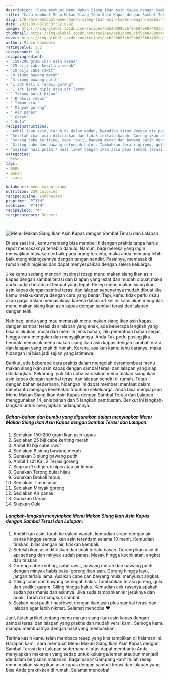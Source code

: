 ```yaml
---
description: "Cara membuat Menu Makan Siang Ikan Asin Kapas dengan Sambal Terasi dan Lalapan yang lezat Untuk Jualan"
title: "Cara membuat Menu Makan Siang Ikan Asin Kapas dengan Sambal Terasi dan Lalapan yang lezat Untuk Jualan"
slug: 170-cara-membuat-menu-makan-siang-ikan-asin-kapas-dengan-sambal-terasi-dan-lalapan-yang-lezat-untuk-jualan
date: 2021-03-08T16:37:52.070Z
image: https://img-global.cpcdn.com/recipes/deb2d0095cbf9bb8/680x482cq70/menu-makan-siang-ikan-asin-kapas-dengan-sambal-terasi-dan-lalapan-foto-resep-utama.jpg
thumbnail: https://img-global.cpcdn.com/recipes/deb2d0095cbf9bb8/680x482cq70/menu-makan-siang-ikan-asin-kapas-dengan-sambal-terasi-dan-lalapan-foto-resep-utama.jpg
cover: https://img-global.cpcdn.com/recipes/deb2d0095cbf9bb8/680x482cq70/menu-makan-siang-ikan-asin-kapas-dengan-sambal-terasi-dan-lalapan-foto-resep-utama.jpg
author: Marie Chambers
ratingvalue: 3.2
reviewcount: 14
recipeingredient:
- "150-200 gram Ikan asin kapas"
- "25 biji cabe keriting merah"
- "10 biji cabe rawit"
- "8 siung bawang merah"
- "3 siung bawang putih"
- "1 sdt Kali 2 Terasi goreng"
- "1 sdt jeruk nipis atau air lemon"
- " Terong bulat hijau"
- " Brokoli rebus"
- " Timun acar"
- " Minyak goreng"
- " Air panas"
- " Garam"
- " Gula"
recipeinstructions:
- "Ambil ikan asin, taruh ke dalam wadah, kemudian siram dengan air panas hingga semua ikan asin terendam selama 10 menit. Kemudian tiriskan, bilas dengan air, tiriskan kembali."
- "Setelah ikan asin ditiriskan dan tidak terlalu basah. Goreng ikan asin di api sedang dan minyak sudah panas. Masak hingga kecoklatan, angkat dan tiriskan."
- "Goreng cabe keriting, cabe rawit, bawang merah dan bawang putih dengan minyak habis pakai goreng ikan asin. Goreng hingga layu, jangan terlalu lama. Asalkan cabe dan bawang mulai menyusut angkat."
- "Giling cabe dan bawang setengah halus. Tambahkan terasi goreng, gula dan sedikit garam. Giling hingga halus. Kemudian cek rasanya apakah sudah pas manis dan asinnya. Jika suda tambahkan air jeruknya dan aduk. Taruh di mangkuk sambal."
- "Sajikan nasi putih / nasi liwet dengan ikan asin plus sambal terasi dan lalapan agar lebih nikmat. Selamat mencoba ❤️"
categories:
- Resep
tags:
- menu
- makan
- siang

katakunci: menu makan siang 
nutrition: 259 calories
recipecuisine: Indonesian
preptime: "PT31M"
cooktime: "PT44M"
recipeyield: "4"
recipecategory: Dessert

---
```



![Menu Makan Siang Ikan Asin Kapas dengan Sambal Terasi dan Lalapan](https://img-global.cpcdn.com/recipes/deb2d0095cbf9bb8/680x482cq70/menu-makan-siang-ikan-asin-kapas-dengan-sambal-terasi-dan-lalapan-foto-resep-utama.jpg)

Di era  saat ini , kamu memang bisa membeli hidangan praktis tanpa harus repot memasaknya terlebih dahulu. Namun, bagi mereka yang ingin menyajikan masakan terbaik pada orang tercinta, maka anda memang lebih baik menghidangkannya dengan tangan sendiri. Pasalnya, memasak di rumah lebih higienis dan dapat menyesuaikan dengan selera keluarga.

Jika kamu sedang mencari inspirasi resep menu makan siang ikan asin kapas dengan sambal terasi dan lalapan yang lezat dan mudah dibuat,maka anda sudah berada di tempat yang tepat. Resep menu makan siang ikan asin kapas dengan sambal terasi dan lalapan  sebenarnya mudah dibuat jika kamu melakukannya dengan cara yang benar. Tapi, kamu tidak perlu risau akan gagal dalam memasaknya 
karena dalam artikel ini kami akan mengulas menu makan siang ikan asin kapas dengan sambal terasi dan lalapan dengan teliti.  



Nah bagi anda yang mau memasak menu makan siang ikan asin kapas dengan sambal terasi dan lalapan yang enak, ada beberapa langkah yang bisa dilakukan, mulai dari memilih jenis bahan, lalu penentuan bahan segar, hingga cara mengolah dan menyajikannya. Anda Tak perlu pusing jika hendak memasak menu makan siang ikan asin kapas dengan sambal terasi dan lalapan yang enak di rumah. Karena, asalkan kamu  tahu caranya, maka hidangan ini bisa jadi sajian yang istimewa.

Berikut, ada beberapa cara praktis  dalam mengolah caramembuat menu makan siang ikan asin kapas dengan sambal terasi dan lalapan yang siap dihidangkan. Sekarang, yuk kita coba variasikan menu makan siang ikan asin kapas dengan sambal terasi dan lalapan sendiri di rumah. Tetap dengan bahan sederhana, hidangan ini dapat memberi manfaat dalam membantu menjaga kesehatan tubuhmu sekeluarga. Anda bisa menyiapkan Menu Makan Siang Ikan Asin Kapas dengan Sambal Terasi dan Lalapan menggunakan 14 jenis bahan dan 5 langkah pembuatan. Berikut ini langkah-langkah untuk menyiapkan hidangannya.

<!--inarticleads1-->

##### Bahan-bahan dan bumbu yang digunakan dalam menyiapkan Menu Makan Siang Ikan Asin Kapas dengan Sambal Terasi dan Lalapan:

1. Sediakan 150-200 gram Ikan asin kapas
1. Sediakan 25 biji cabe keriting merah
1. Ambil 10 biji cabe rawit
1. Sediakan 8 siung bawang merah
1. Gunakan 3 siung bawang putih
1. Ambil 1 sdt Kali 2 Terasi goreng
1. Siapkan 1 sdt jeruk nipis atau air lemon
1. Gunakan  Terong bulat hijau
1. Gunakan  Brokoli rebus
1. Sediakan  Timun acar
1. Sediakan  Minyak goreng
1. Sediakan  Air panas
1. Gunakan  Garam
1. Siapkan  Gula




<!--inarticleads2-->

##### Langkah-langkah menyiapkan Menu Makan Siang Ikan Asin Kapas dengan Sambal Terasi dan Lalapan:

1. Ambil ikan asin, taruh ke dalam wadah, kemudian siram dengan air panas hingga semua ikan asin terendam selama 10 menit. Kemudian tiriskan, bilas dengan air, tiriskan kembali.
1. Setelah ikan asin ditiriskan dan tidak terlalu basah. Goreng ikan asin di api sedang dan minyak sudah panas. Masak hingga kecoklatan, angkat dan tiriskan.
1. Goreng cabe keriting, cabe rawit, bawang merah dan bawang putih dengan minyak habis pakai goreng ikan asin. Goreng hingga layu, jangan terlalu lama. Asalkan cabe dan bawang mulai menyusut angkat.
1. Giling cabe dan bawang setengah halus. Tambahkan terasi goreng, gula dan sedikit garam. Giling hingga halus. Kemudian cek rasanya apakah sudah pas manis dan asinnya. Jika suda tambahkan air jeruknya dan aduk. Taruh di mangkuk sambal.
1. Sajikan nasi putih / nasi liwet dengan ikan asin plus sambal terasi dan lalapan agar lebih nikmat. Selamat mencoba ❤️




Jadi, itulah artikel tentang  menu makan siang ikan asin kapas dengan sambal terasi dan lalapan  yang praktis dan mudah versi kami. Semoga kamu mampu membuatnya dengan hasil yang memuaskan. 

Terima kasih kamu telah membaca resep yang kita tampilkan di halaman ini. Harapan kami, cara membuat  Menu Makan Siang Ikan Asin Kapas dengan Sambal Terasi dan Lalapan sederhana di atas dapat membantu Anda menyiapkan makanan yang sedap untuk keluarga/teman ataupun menjadi ide dalam berjualan makanan. Bagaimana? Gampang kan? Itulah resep menu makan siang ikan asin kapas dengan sambal terasi dan lalapan yang bisa Anda praktikkan di rumah. Selamat mencoba!

